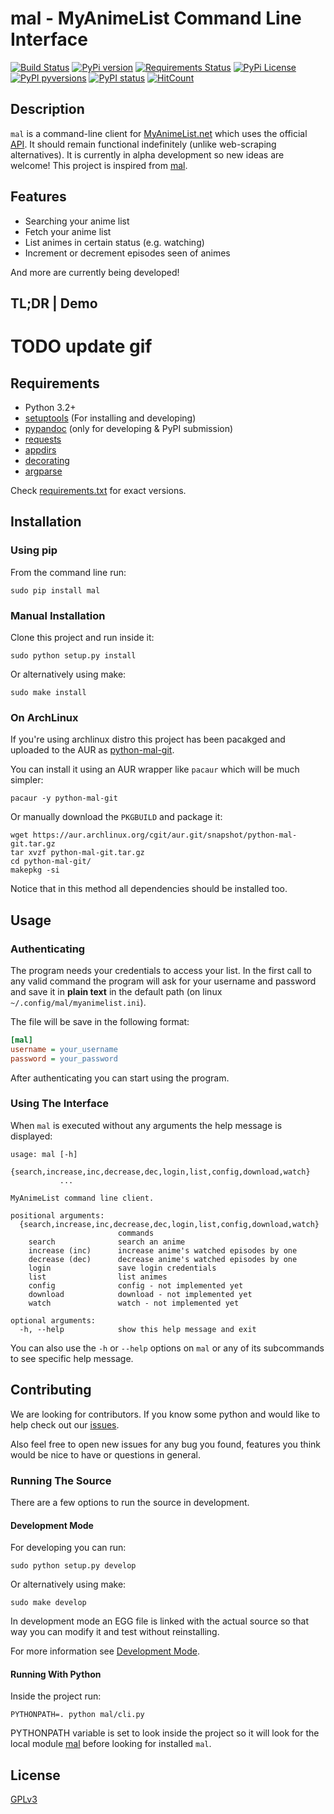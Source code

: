 # mal - MyAnimeList Command Line Interface

[![Build Status](https://travis-ci.org/ryukinix/mal.svg?branch=master)](https://travis-ci.org/ryukinix/mal)
[![PyPi version](https://img.shields.io/pypi/v/mal.svg)](https://pypi.python.org/pypi/mal/)
[![Requirements Status](https://requires.io/github/ryukinix/mal/requirements.svg?branch=master)](https://requires.io/github/ryukinix/mal/requirements/?branch=master)
[![PyPi License](https://img.shields.io/pypi/l/mal.svg)](https://pypi.python.org/pypi/mal/)
[![PyPI pyversions](https://img.shields.io/pypi/pyversions/mal.svg)](https://pypi.python.org/pypi/mal/)
[![PyPI status](https://img.shields.io/pypi/status/mal.svg)](https://pypi.python.org/pypi/mal/)
[![HitCount](https://hitt.herokuapp.com/ryukinix/mal.svg)](https://github.com/ryukinix/mal)

## Description

`mal` is a command-line client for [MyAnimeList.net](http://myanimelist.net/) which uses the official [API](http://myanimelist.net/modules.php?go=api).
It should remain functional indefinitely (unlike web-scraping alternatives).
It is currently in alpha development so new ideas are welcome!
This project is inspired from [mal](https://github.com/pushrax/mal).

## Features

* Searching your anime list
* Fetch your anime list
* List animes in certain status (e.g. watching)
* Increment or decrement episodes seen of animes

And more are currently being developed!

## TL;DR | Demo

# TODO update gif

## Requirements

- Python 3.2+
- [setuptools](https://pypi.python.org/pypi/setuptools/3.5.1) (For installing and developing)
- [pypandoc](https://pypi.python.org/pypi/pypandoc/) (only for developing & PyPI submission)
- [requests](http://docs.python-requests.org/en/latest/index.html)
- [appdirs](https://pypi.python.org/pypi/appdirs)
- [decorating](https://pypi.python.org/pypi/decorating/)
- [argparse](https://docs.python.org/3.5/library/argparse.html)

Check [requirements.txt](requirements.txt) for exact versions.

## Installation

### Using pip

From the command line run:

```
sudo pip install mal
```

### Manual Installation

Clone this project and run inside it:

```
sudo python setup.py install
```

Or alternatively using make:

```
sudo make install
```

### On ArchLinux

If you're using archlinux distro this project has been pacakged and uploaded to
the AUR as [python-mal-git](https://aur.archlinux.org/packages/python-mal-git).

You can install it using an AUR wrapper like `pacaur` which will be much simpler:

```
pacaur -y python-mal-git
```

Or manually download the `PKGBUILD` and package it:

```
wget https://aur.archlinux.org/cgit/aur.git/snapshot/python-mal-git.tar.gz
tar xvzf python-mal-git.tar.gz
cd python-mal-git/
makepkg -si
```

Notice that in this method all dependencies should be installed too. 

## Usage

### Authenticating

The program needs your credentials to access your list. In the first call to any valid command the program will ask for your username and password and save it in **plain text** in the default path (on linux `~/.config/mal/myanimelist.ini`).

The file will be save in the following format:


```ini
[mal]
username = your_username
password = your_password

```

After authenticating you can start using the program.

### Using The Interface

When `mal` is executed without any arguments the help message is displayed:

```
usage: mal [-h]
           {search,increase,inc,decrease,dec,login,list,config,download,watch}
           ...

MyAnimeList command line client.

positional arguments:
  {search,increase,inc,decrease,dec,login,list,config,download,watch}
                        commands
    search              search an anime
    increase (inc)      increase anime's watched episodes by one
    decrease (dec)      decrease anime's watched episodes by one
    login               save login credentials
    list                list animes
    config              config - not implemented yet
    download            download - not implemented yet
    watch               watch - not implemented yet

optional arguments:
  -h, --help            show this help message and exit
```

You can also use the `-h` or `--help` options on `mal` or any of its subcommands to see specific help message.


## Contributing

We are looking for contributors. If you know some python and would like to help check out our [issues](https://github.com/ryukinix/mal/issues).

Also feel free to open new issues for any bug you found, features you think would be nice to have or questions in general.

### Running The Source

There are a few options to run the source in development.

#### Development Mode

For developing you can run:

```
sudo python setup.py develop
```

Or alternatively using make:

```
sudo make develop
```

In development mode an EGG file is linked with the actual source so that way you can modify it and test without reinstalling.

For more information see [Development Mode](http://setuptools.readthedocs.io/en/latest/setuptools.html#development-mode).

#### Running With Python

Inside the project run:

```
PYTHONPATH=. python mal/cli.py
```

PYTHONPATH variable is set to look inside the project so it will look for the local module [mal](mal/) before looking for installed `mal`.

## License

[GPLv3](LICENSE)
